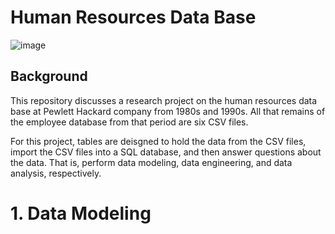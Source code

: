 # Human Resources Data Base
![image](https://project-management.com/wp-content/uploads/2021/03/Database-scaled.jpeg)

## Background
This repository discusses a research project on the human resources data base at Pewlett Hackard company from 1980s and 1990s. All that remains of the employee database from that period are six CSV files.

For this project,  tables are deisgned to hold the data from the CSV files, import the CSV files into a SQL database, and then answer questions about the data. That is, perform data modeling, data engineering, and data analysis, respectively.

# 1. Data Modeling

